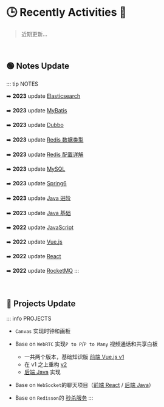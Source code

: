 # 🕒 Recently Activities 🎈
>近期更新...

<br>

## 🟢 Notes Update

::: tip NOTES

➡️ **2023** update [Elasticsearch](/posts/mw/elasticsearch/Elasticsearch)

➡️ **2023** update [MyBatis](/posts/be/mybatis/MyBatis)

➡️ **2023** update [Dubbo](/posts/be/dubbo/Dubbo)

➡️ **2023** update [Redis 数据类型](/posts/renew/redis/Redis-数据类型)

➡️ **2023** update [Redis 配置详解](/posts/renew/redis/Redis-配置详解)

➡️ **2023** update [MySQL](/posts/renew/mysql/MySQL)

➡️ **2023** update [Spring6](/posts/renew/spring/Spring6)

➡️ **2023** update [Java 进阶](/posts/be/java/java-advance/Java-进阶)

➡️ **2023** update [Java 基础](/posts/be/java/java-basic/Java-基础)

➡️ **2022** update [JavaScript](/posts/fe/javascript/JavaScript)

➡️ **2022** update [Vue.js](/posts/fe/vuejs/Vuejs)

➡️ **2022** update [React](/posts/fe/react/React)

➡️ **2022** update [RocketMQ](/posts/mw/rocketmq/RocketMQ)
:::

<br>

## 🔵 Projects Update
::: info PROJECTS
* `Canvas` 实现时钟和画板

* Base on `WebRTC` 实现`P to P`/`P to Many` 视频通话和共享白板
  * 一共两个版本，基础知识版 [前端 Vue.js v1](https://gitee.com/gnlee/vue-demo/tree/master/vue-vite-call)
  * 在 v1 之上重构 [v2](https://gitee.com/gnlee/vue-demo/tree/master/vue-vite-call-multi)
  * [后端 Java](https://gitee.com/gnlee/springboot-demo/tree/master/boot-websocket-demo/boot-websocket-call) 实现

* Base on `WebSocket`的聊天项目（[前端 React](https://gitee.com/gnlee/react-demo/tree/master/react-vite-re-chat) / [后端 Java](https://gitee.com/gnlee/springboot-demo/tree/master/boot-websocket-demo/boot-websocket-chat)）

* Base on `Redisson`的 [秒杀服务](https://gitee.com/gnlee/springcloud-demo/tree/master/cloud-seckill)
:::
